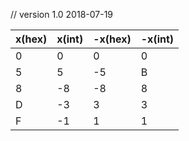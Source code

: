 // version 1.0 2018-07-19

x(hex) | x(int) | -x(hex) | -x(int)
---|---|---|---
 0 |  0 |  0 | 0
 5 |  5 | -5 | B
 8 | -8 | -8 | 8
 D | -3 |  3 | 3
 F | -1 |  1 | 1

